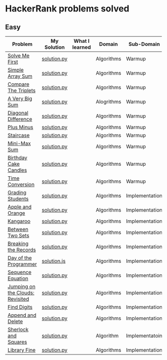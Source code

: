 # HackerRank problems solved

## Easy

| Problem                                                 | My Solution                        | What I learned | Domain     | Sub-Domain     | Date Solved |
| ------------------------------------------------------- | ---------------------------------- | -------------- | ---------- | -------------- | ----------- |
| [Solve Me First][1]                                     | [solution.py][2]                   |                | Algorithms | Warmup         | 08/28/2019  |
| [Simple Array Sum][4]                                   | [solution.py][5]                   |                | Algorithms | Warmup         | 08/28/2019  |
| [Compare The Triplets][7]                               | [solution.py][8]                   |                | Algorithms | Warmup         | 08/28/2019  |
| [A Very Big Sum][10]                                    | [solution.py][11]                  |                | Alogrithms | Warmup         | 08/29/2019  |
| [Diagonal Difference][14]                               | [solution.py][15]                  |                | Algorithms | Warmup         | 08/30/2019  |
| [Plus Minus][17]                                        | [solution.py][18]                  |                | Algorithms | Warmup         | 08/31/2019  |
| [Staircase][20]                                         | [solution.py][21]                  |                | Algorithms | Warmup         | 08/31/2019  |
| [Mini-Max Sum][23]                                      | [solution.py][24]                  |                | Algorithms | Warmup         | 09/01/2019  |
| [Birthday Cake Candles][26]                             | [solution.py][27]                  |                | Algorithms | Warmup         | 09/01/2019  |
| [Time Conversion][29]                                   | [solution.py][30]                  |                | Algorithms | Warmup         | 09/01/2019  |
| [Grading Students][32]                                  | [solution.py][33]                  |                | Algorithms | Implementation | 09/01/2019  |
| [Apple and Orange][35]                                  | [solution.py][36]                  |                | Algorithms | Implementation | 09/01/2019  |
| [Kangaroo][38]                                          | [solution.py][39]                  |                | Algorithms | Implementation | 09/01/2019  |
| [Between Two Sets][41]                                  | [solution.py][42]                  |                | Algorithms | Implementation | 09/01/2019  |
| [Breaking the Records][44]                              | [solution.py][45]                  |                | Algorithms | Implementation | 09/01/2019  |
| [Day of the Programmer][dayoftheprogrammer1]            | [solution.js][dayoftheprogrammer2] |                | Algorithms | Implementation | 01/08/2020  |
| [Sequence Equation][sequenceequation1]                  | [solution.py][sequenceequation2]   |                | Algorithms | Implementation | 01/31/2020  |
| [Jumping on the Clouds: Revisited][jumpingontheclouds1] | [solution.py][jumpingontheclouds2] |                | Algorithms | Implementation | 02/01/2020  |
| [Find Digits][finddigits1]                              | [solution.py][finddigits2]         |                | Algorithms | Implementation | 02/02/2020  |
| [Append and Delete][appendanddelete1]                   | [solution.py][appendanddelete2]    |                | Algorithms | Implementation | 02/03/2020  |
| [Sherlock and Squares][sherlockandsquares1]             | [solution.py][sherlockandsquares2] |                | Algorithm  | Implementatoin | 02/04/2020  |
| [Library Fine][libraryfine1]                            | [solution.py][libraryfine2]        |                | Algorithms | Implementation | 02/06/2020  |

[1]: https://www.hackerrank.com/challenges/solve-me-first/problem
[2]: ./Easy/SolveMeFirst/solution.py
[4]: https://www.hackerrank.com/challenges/simple-array-sum/problem
[5]: ./Easy/SimpleArraySum/solution.py
[7]: https://www.hackerrank.com/challenges/compare-the-triplets/problem
[8]: ./Easy/CompareTheTriplets/solution.py
[10]: https://www.hackerrank.com/challenges/a-very-big-sum/problem
[11]: ./Easy/AVeryBigSum/solution.py
[14]: https://www.hackerrank.com/challenges/diagonal-difference/problem
[15]: ./Easy/DiagonalDifference/solution.py
[17]: https://www.hackerrank.com/challenges/plus-minus/problem
[18]: ./Easy/PlusMinus/solution.py
[20]: https://www.hackerrank.com/challenges/staircase/problem
[21]: ./Easy/Staircase/solution.py
[23]: https://www.hackerrank.com/challenges/mini-max-sum/problem
[24]: ./Easy/MiniMaxSum/solution.py
[26]: https://www.hackerrank.com/challenges/birthday-cake-candles/problem
[27]: ./Easy/BirthdayCakeCandles/solution.py
[29]: https://www.hackerrank.com/challenges/time-conversion/problem
[30]: ./Easy/TimeConversion/solution.py
[32]: https://www.hackerrank.com/challenges/grading/problem
[33]: ./Easy/GradingStudents/solution.py
[35]: https://www.hackerrank.com/challenges/apple-and-orange/problem
[36]: ./Easy/AppleAndOrange/solution.py
[38]: https://www.hackerrank.com/challenges/kangaroo/problem
[39]: ./Easy/Kangaroo/solution.py
[41]: https://www.hackerrank.com/challenges/between-two-sets/problem
[42]: ./Easy/BetweenTwoSets/solution.py
[44]: https://www.hackerrank.com/challenges/breaking-best-and-worst-records/problem
[45]: ./Easy/BreakingTheRecords/solution.py
[dayoftheprogrammer1]: https://www.hackerrank.com/challenges/day-of-the-programmer/problem
[dayoftheprogrammer2]: ./Easy/DayOfTheProgrammer/solution.js
[sequenceequation1]: https://www.hackerrank.com/challenges/permutation-equation/problem
[sequenceequation2]: ./Easy/SequenceEquation/solution.py
[jumpingontheclouds1]: https://www.hackerrank.com/challenges/jumping-on-the-clouds-revisited/problem
[jumpingontheclouds2]: ./Easy/JumpingOnTheCloudsRevisited/solution.py
[finddigits1]: https://www.hackerrank.com/challenges/find-digits/problem
[finddigits2]: ./Easy/FindDigits/solution.py
[appendanddelete1]: https://www.hackerrank.com/challenges/append-and-delete/problem
[appendanddelete2]: ./Easy/AppendAndDelete/solution.py
[sherlockandsquares1]: https://www.hackerrank.com/challenges/sherlock-and-squares/problem
[sherlockandsquares2]: ./Easy/SherlockAndSquares/solution.py
[libraryfine1]: https://www.hackerrank.com/challenges/library-fine/problem
[libraryfine2]: ./Easy/LibraryFine/solution.py
